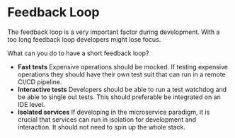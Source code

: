 # Feedback Loop

The feedback loop is a very important factor during development. With a too long
feedback loop developers might lose focus.

What can you do to have a short feedback loop?

- **Fast tests** Expensive operations should be mocked. If testing expensive
  operations they should have their own test suit that can run in a remote CI/CD
  pipeline.
- **Interactive tests** Developers should be able to run a test watchdog and be
  able to single out tests. This should preferable be integrated on an IDE
  level.
- **Isolated services** If developing in the microservice paradigm, it is
  crucial that services can run in isolation for development and interaction. It
  should not need to spin up the whole stack.
